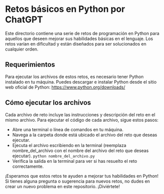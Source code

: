 # Retos básicos en Python por ChatGPT

Este directorio contiene una serie de retos de programación en Python para aquellos que deseen mejorar sus habilidades básicas en el lenguaje. Los retos varían en dificultad y están diseñados para ser solucionados en cualquier orden.
## Requerimientos

Para ejecutar los archivos de estos retos, es necesario tener Python instalado en tu máquina. Puedes descargar e instalar Python desde el sitio web oficial de Python: https://www.python.org/downloads/
## Cómo ejecutar los archivos

Cada archivo de reto incluye las instrucciones y descripción del reto en el mismo archivo. Para ejecutar el código de cada archivo, sigue estos pasos:

   - Abre una terminal o línea de comandos en tu máquina.
   - Navega a la carpeta donde está ubicado el archivo del reto que deseas ejecutar.
   - Ejecuta el archivo escribiendo en la terminal (reemplaza nombre_del_archivo con el nombre del archivo del reto que deseas ejecutar).
       ```python nombre_del_archivo.py```
   - Verifica la salida en la terminal para ver si has resuelto el reto correctamente.

¡Esperamos que estos retos te ayuden a mejorar tus habilidades en Python! Si tienes alguna pregunta o sugerencia para nuevos retos, no dudes en crear un nuevo problema en este repositorio. ¡Diviértete!
